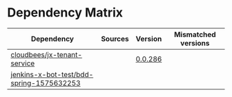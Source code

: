 # Dependency Matrix

Dependency | Sources | Version | Mismatched versions
---------- | ------- | ------- | -------------------
[cloudbees/jx-tenant-service](https://github.com/cloudbees/jx-tenant-service) |  | [0.0.286](https://github.com/cloudbees/jx-tenant-service/releases/tag/v0.0.286) | 
[jenkins-x-bot-test/bdd-spring-1575632253](https://github.com/jenkins-x-bot-test/bdd-spring-1575632253.git) |  | []() | 
